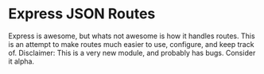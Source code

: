 Express JSON Routes
===================

Express is awesome, but whats not awesome is how it handles routes.  This is an attempt to make routes much easier to use, configure, and keep track of.
Disclaimer: This is a very new module, and probably has bugs.  Consider it alpha.

